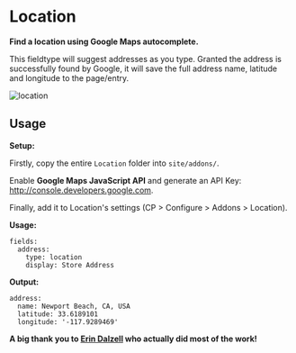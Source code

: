 # Location

**Find a location using Google Maps autocomplete.**

This fieldtype will suggest addresses as you type. Granted the address is successfully found by Google, it will save the full address name, latitude and longitude to the page/entry.

![location](https://cloud.githubusercontent.com/assets/5065331/19094627/4f83bec4-8a91-11e6-8d3c-2207c6f71ffc.gif)

## Usage

**Setup:**

Firstly, copy the entire `Location` folder into `site/addons/`.

Enable **Google Maps JavaScript API** and generate an API Key: http://console.developers.google.com.

Finally, add it to Location's settings (CP > Configure > Addons > Location).

**Usage:**

```
fields:
  address:
    type: location
    display: Store Address
```

**Output:**

```
address:
  name: Newport Beach, CA, USA
  latitude: 33.6189101
  longitude: '-117.9289469'
```

**A big thank you to [Erin Dalzell](https://github.com/edalzell) who actually did most of the work!**
